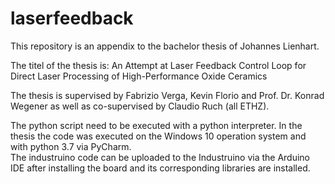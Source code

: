 # laserfeedback
This repository is an appendix to the bachelor thesis of Johannes Lienhart.

The titel of the thesis is: An Attempt at Laser Feedback Control Loop for Direct Laser Processing of High-Performance Oxide Ceramics

The thesis is supervised by Fabrizio Verga, Kevin Florio and Prof. Dr. Konrad Wegener as well as co-supervised by Claudio Ruch (all ETHZ).

The python script need to be executed with a python interpreter. In the thesis the code was executed on the Windows 10 operation system and with python 3.7 via PyCharm.  
The industruino code  can be uploaded to the Industruino via the Arduino IDE after installing the board and its corresponding libraries are installed. 
